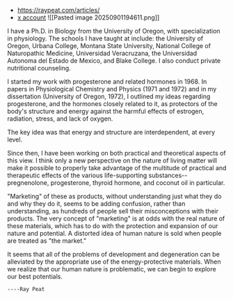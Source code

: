 - https://raypeat.com/articles/
- [x account](https://x.com/LandsharkRides)
![[Pasted image 20250901194611.png]]

I have a Ph.D. in Biology from the University of Oregon, with specialization in physiology. The schools I have taught at include: the University of Oregon, Urbana College, Montana State University, National College of Naturopathic Medicine, Universidad Veracruzana, the Universidad Autonoma del Estado de Mexico, and Blake College. I also conduct private nutritional counseling.

I started my work with progesterone and related hormones in 1968. In papers in Physiological Chemistry and Physics (1971 and 1972) and in my dissertation (University of Oregon, 1972), I outlined my ideas regarding progesterone, and the hormones closely related to it, as protectors of the body's structure and energy against the harmful effects of estrogen, radiation, stress, and lack of oxygen.

The key idea was that energy and structure are interdependent, at every level.

Since then, I have been working on both practical and theoretical aspects of this view. I think only a new perspective on the nature of living matter will make it possible to properly take advantage of the multitude of practical and therapeutic effects of the various life-supporting substances--pregnenolone, progesterone, thyroid hormone, and coconut oil in particular.

"Marketing" of these as products, without understanding just what they do and why they do it, seems to be adding confusion, rather than understanding, as hundreds of people sell their misconceptions with their products. The very concept of "marketing" is at odds with the real nature of these materials, which has to do with the protection and expansion of our nature and potential. A distorted idea of human nature is sold when people are treated as "the market."

It seems that all of the problems of development and degeneration can be alleviated by the appropriate use of the energy-protective materials. When we realize that our human nature is problematic, we can begin to explore our best potentials.

	----Ray Peat